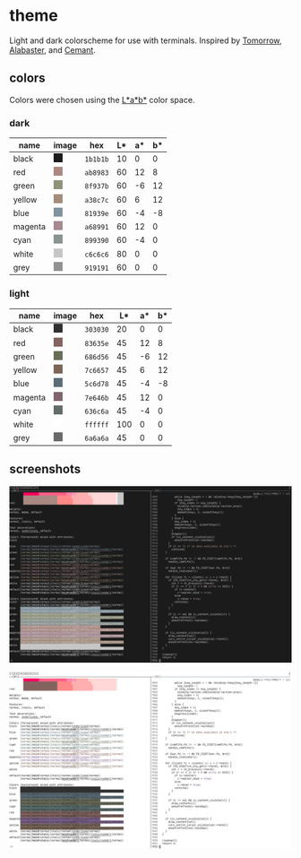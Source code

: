 # theme

Light and dark colorscheme for use with terminals. Inspired by
[Tomorrow](https://github.com/chriskempson/tomorrow-theme),
[Alabaster](https://github.com/tonsky/sublime-scheme-alabaster), and
[Cemant](https://github.com/blobject/cemant).

## colors

Colors were chosen using the
[L\*a\*b\*](https://en.wikipedia.org/wiki/CIELAB_color_space) color space.

### dark

| name    | image                    | hex      | L*  | a* | b* |
|---------|--------------------------|----------|-----|----|----|
| black   | ![black](./pub/d0.png)   | `1b1b1b` |  10 |  0 |  0 |
| red     | ![red](./pub/d1.png)     | `ab8983` |  60 | 12 |  8 |
| green   | ![green](./pub/d2.png)   | `8f937b` |  60 | -6 | 12 |
| yellow  | ![yellow](./pub/d3.png)  | `a38c7c` |  60 |  6 | 12 |
| blue    | ![blue](./pub/d4.png)    | `81939e` |  60 | -4 | -8 |
| magenta | ![magenta](./pub/d5.png) | `a68991` |  60 | 12 |  0 |
| cyan    | ![cyan](./pub/d6.png)    | `899390` |  60 | -4 |  0 |
| white   | ![white](./pub/d7.png)   | `c6c6c6` |  80 |  0 |  0 |
| grey    | ![grey](./pub/d8.png)    | `919191` |  60 |  0 |  0 |

### light

| name    | image                    | hex      | L*  | a* | b* |
|---------|--------------------------|----------|-----|----|----|
| black   | ![black](./pub/l0.png)   | `303030` |  20 |  0 |  0 |
| red     | ![red](./pub/l1.png)     | `83635e` |  45 | 12 |  8 |
| green   | ![green](./pub/l2.png)   | `686d56` |  45 | -6 | 12 |
| yellow  | ![yellow](./pub/l3.png)  | `7c6657` |  45 |  6 | 12 |
| blue    | ![blue](./pub/l4.png)    | `5c6d78` |  45 | -4 | -8 |
| magenta | ![magenta](./pub/l5.png) | `7e646b` |  45 | 12 |  0 |
| cyan    | ![cyan](./pub/l6.png)    | `636c6a` |  45 | -4 |  0 |
| white   | ![white](./pub/l7.png)   | `ffffff` | 100 |  0 |  0 |
| grey    | ![grey](./pub/l8.png)    | `6a6a6a` |  45 |  0 |  0 |

## screenshots

![dark msgcat, kakoune](./pub/dark.png)

![light msgcat, kakoune](./pub/light.png)
